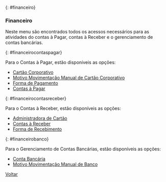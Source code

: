 

{: #financeiro}

### Financeiro

Neste menu são encontrados todos os acessos necessários para as atividades do contas à Pagar, contas à Receber e o gerenciamento de contas bancárias.



{: #financeirocontaspagar}

Para o Contas à Pagar, estão disponíveis as opções:

- [Cartão Corporativo](financeiro_cartao_corporativo.md#cartaocorporativo) 
- [Motivo Movimentação Manual de Cartão Corporativo](financeiro_motivo_movimentacao_manual_cartao.md#cadastro)
- [Forma de Pagamento](financeiro_forma_pagamento.md#cadastro)
- [Contas à Pagar](financeiro_contas_pagar.md#contaspagar)



{: #financeirocontasreceber}

Para o Contas à Receber, estão disponíveis as opções:

- [Administradora de Cartão](financeiro_administradora_cartao.md##administradoradecartao)
- [Contas à Receber](financeiro_contas_receber.md#contasreceber)
- [Forma de Recebimento](financeiro_forma_recebimento.md#cadastro)



{: #financeirobanco}

Para o Gerenciamento de Contas Bancárias, estão disponíveis as opções:

- [Conta Bancária](financeiro_conta_bancaria.md#contabancaria)
- [Motivo Movimentação Manual de Banco](financeiro_motivo_movimentacao_manual_banco.md#cadastro)



[Voltar](index.md)

